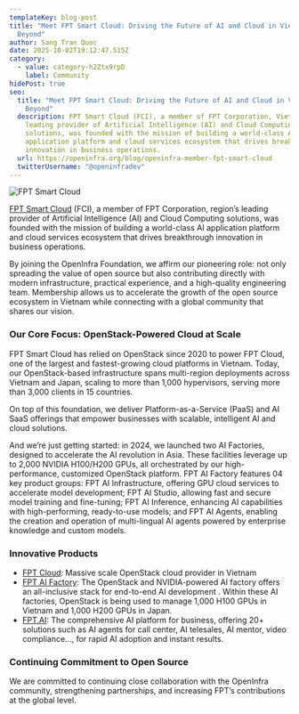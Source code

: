 ```yaml
---
templateKey: blog-post
title: "Meet FPT Smart Cloud: Driving the Future of AI and Cloud in Vietnam and
  Beyond"
author: Sang Tran Quoc
date: 2025-10-02T19:12:47.515Z
category:
  - value: category-h2Ztx9rpD
    label: Community
hidePost: true
seo:
  title: "Meet FPT Smart Cloud: Driving the Future of AI and Cloud in Vietnam and
    Beyond"
  description: FPT Smart Cloud (FCI), a member of FPT Corporation, Vietnam’s
    leading provider of Artificial Intelligence (AI) and Cloud Computing
    solutions, was founded with the mission of building a world-class AI
    application platform and cloud services ecosystem that drives breakthrough
    innovation in business operations.
  url: https://openinfra.org/blog/openinfra-member-fpt-smart-cloud
  twitterUsername: "@openinfradev"
---
```

![FPT Smart Cloud](/img/fptsmartcloud-blog.png "FPT Smart Cloud")

[FPT Smart Cloud](https://fptsmartcloud.com/en/home/) (FCI), a member of FPT Corporation, region’s leading provider of Artificial Intelligence (AI) and Cloud Computing solutions, was founded with the mission of building a world-class AI application platform and cloud services ecosystem that drives breakthrough innovation in business operations.

By joining the OpenInfra Foundation, we affirm our pioneering role: not only spreading the value of open source but also contributing directly with modern infrastructure, practical experience, and a high-quality engineering team. Membership allows us to accelerate the growth of the open source ecosystem in Vietnam while connecting with a global community that shares our vision.

### Our Core Focus: OpenStack-Powered Cloud at Scale

FPT Smart Cloud has relied on OpenStack since 2020 to power FPT Cloud, one of the largest and fastest-growing cloud platforms in Vietnam. Today, our OpenStack-based infrastructure spans multi-region deployments across Vietnam and Japan, scaling to more than 1,000 hypervisors, serving more than 3,000 clients in 15 countries.

On top of this foundation, we deliver Platform-as-a-Service (PaaS) and AI SaaS offerings that empower businesses with scalable, intelligent AI and cloud solutions.

And we’re just getting started: in 2024, we launched two AI Factories, designed to accelerate the AI revolution in Asia. These facilities leverage up to 2,000 NVIDIA H100/H200 GPUs, all orchestrated by our high-performance, customized OpenStack platform. FPT AI Factory features 04 key product groups: FPT AI Infrastructure, offering GPU cloud services to accelerate model development; FPT AI Studio, allowing fast and secure model training and fine-tuning; FPT AI Inference, enhancing AI capabilities with high-performing, ready-to-use models; and FPT AI Agents, enabling the creation and operation of multi-lingual AI agents powered by enterprise knowledge and custom models.

### Innovative Products

* [FPT Cloud](https://fptcloud.com): Massive scale OpenStack cloud provider in Vietnam 
* [FPT AI Factory](https://ai.fptcloud.com/): The OpenStack and NVIDIA-powered AI factory offers an all-inclusive stack for end-to-end AI development . Within these AI factories, OpenStack is being used to manage 1,000 H100 GPUs in Vietnam and 1,000 H200 GPUs in Japan.
* [FPT.AI](https://fpt.ai): The comprehensive AI platform for business, offering 20+ solutions such as AI agents for call center, AI telesales, AI mentor, video compliance..., for rapid AI adoption and instant results.

### Continuing Commitment to Open Source  

We are committed to continuing close collaboration with the OpenInfra community, strengthening partnerships, and increasing FPT’s contributions at the global level.